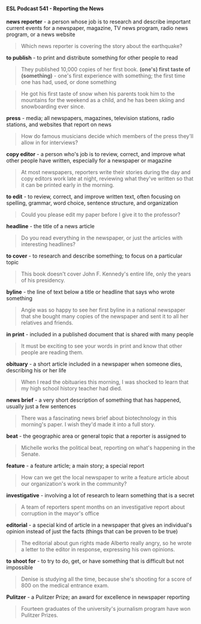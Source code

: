 #### ESL Podcast 541 - Reporting the News

**news reporter** - a person whose job is to research and describe important
current events for a newspaper, magazine, TV news program, radio news
program, or a news website

> Which news reporter is covering the story about the earthquake?

**to publish** - to print and distribute something for other people to read

> They published 10,000 copies of her first book.
**(one's) first taste of (something)** - one's first experience with something; the
first time one has had, used, or done something

> He got his first taste of snow when his parents took him to the mountains for the
weekend as a child, and he has been skiing and snowboarding ever since.

**press** - media; all newspapers, magazines, television stations, radio stations,
and websites that report on news

> How do famous musicians decide which members of the press they'll allow in
for interviews?

**copy editor** - a person who's job is to review, correct, and improve what other
people have written, especially for a newspaper or magazine

> At most newspapers, reporters write their stories during the day and copy
editors work late at night, reviewing what they've written so that it can be printed
early in the morning.

**to edit** - to review, correct, and improve written text, often focusing on spelling,
grammar, word choice, sentence structure, and organization

> Could you please edit my paper before I give it to the professor?

**headline** - the title of a news article

> Do you read everything in the newspaper, or just the articles with interesting
headlines?

**to cover** - to research and describe something; to focus on a particular topic

> This book doesn't cover John F. Kennedy's entire life, only the years of his
presidency.

**byline** - the line of text below a title or headline that says who wrote something

> Angie was so happy to see her first byline in a national newspaper that she
bought many copies of the newspaper and sent it to all her relatives and friends.

**in print** - included in a published document that is shared with many people

> It must be exciting to see your words in print and know that other people are
reading them.

**obituary** - a short article included in a newspaper when someone dies,
describing his or her life

> When I read the obituaries this morning, I was shocked to learn that my high
school history teacher had died.

**news brief** - a very short description of something that has happened, usually
just a few sentences

> There was a fascinating news brief about biotechnology in this morning's paper.
I wish they'd made it into a full story.

**beat** - the geographic area or general topic that a reporter is assigned to

> Michelle works the political beat, reporting on what's happening in the Senate.

**feature** - a feature article; a main story; a special report

> How can we get the local newspaper to write a feature article about our
organization's work in the community?

**investigative** - involving a lot of research to learn something that is a secret

> A team of reporters spent months on an investigative report about corruption in
the mayor's office

**editorial** - a special kind of article in a newspaper that gives an individual's
opinion instead of just the facts (things that can be proven to be true)

> The editorial about gun rights made Alberto really angry, so he wrote a letter to
the editor in response, expressing his own opinions.

**to shoot for** - to try to do, get, or have something that is difficult but not
impossible

> Denise is studying all the time, because she's shooting for a score of 800 on
the medical entrance exam.

**Pulitzer** - a Pulitzer Prize; an award for excellence in newspaper reporting

> Fourteen graduates of the university's journalism program have won Pulitzer
Prizes.

